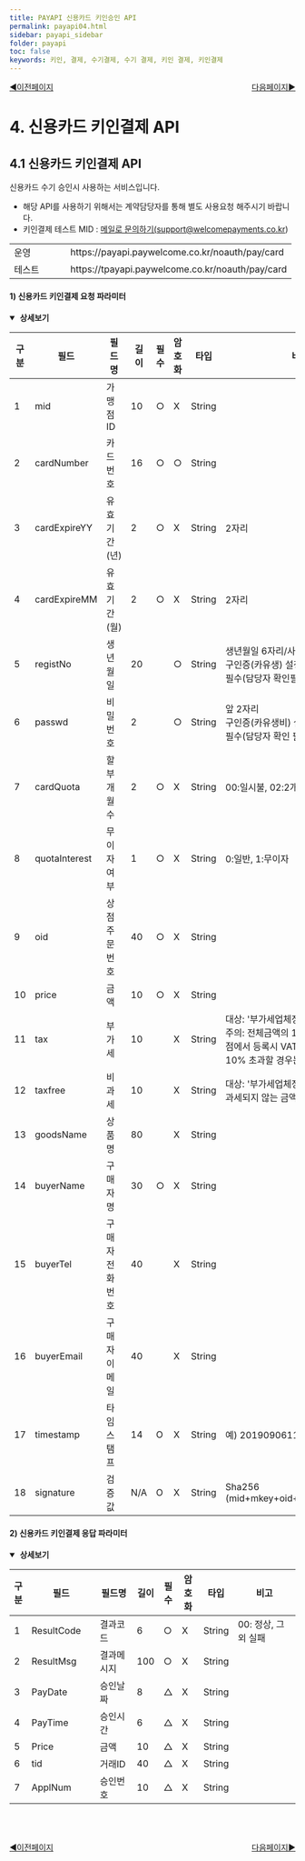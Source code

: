 ```yaml
---
title: PAYAPI 신용카드 키인승인 API
permalink: payapi04.html
sidebar: payapi_sidebar
folder: payapi
toc: false
keywords: 키인, 결제, 수기결제, 수기 결제, 키인 결제, 키인결제
---
```


<div style="display: inline-block; width: 100%;">
  <a style="float:left;" href="/payapi03.html">◀이전페이지</a>
  <a style="float:right;" href="/payapi05.html">다음페이지▶</a>
</div>

# 4. 신용카드 키인결제  API

## 4.1 신용카드 키인결제 API

신용카드 수기 승인시 사용하는 서비스입니다.

- 해당 API를 사용하기 위해서는 계약담당자를 통해 별도 사용요청 해주시기 바랍니다.
- 키인결제 테스트 MID : <a href="mailto:mainpg_support@welcomepayments.co.kr">메일로 문의하기(support@welcomepayments.co.kr)</a>

[//]: # (신용카드 키인결제 API URL)
<table class="tg" style="width: 100%">
  <colgroup>
    <col style="width: 20%">
    <col style="width: 80%">
  </colgroup>
  <tbody>
    <tr>
      <td class="center-align">운영</td>
      <td class="center-align">https://payapi.paywelcome.co.kr/noauth/pay/card</td>
    </tr>
    <tr>
      <td class="center-align">테스트</td>
      <td class="center-align">https://tpayapi.paywelcome.co.kr/noauth/pay/card</td>
    </tr>
  </tbody>
</table>

#### 1) 신용카드 키인결제 요청 파라미터

<details style="cursor:pointer;" open>
<summary><strong>&nbsp;상세보기</strong></summary>
<div markdown="1">

[//]: # (키인결제 요청)
<table class="tg" style="table-layout: fixed; width: 100%">
<colgroup>
<col style="text-align: center; width: 5%">
<col style="text-align: center; width: 15%">
<col style="text-align: center; width: 15%">
<col style="text-align: center; width: 8%">
<col style="text-align: center; width: 6%">
<col style="text-align: center; width: 8%">
<col style="text-align: center; width: 10%">
<col style="text-align: left; width: 33%">
</colgroup>
<thead>
  <tr>
    <th class="center-align">구분</th>
    <th class="center-align">필드</th>
    <th class="center-align">필드명</th>
    <th class="center-align">길이</th>
    <th class="center-align">필수</th>
    <th class="center-align">암호화</th>
    <th class="center-align">타입</th>
    <th class="center-align">비고</th>
  </tr>
</thead>
<tbody>
  <tr>
    <td class="center-align">1</td>
    <td class="center-align">mid</td>
    <td class="center-align">가맹점ID</td>
    <td class="center-align">10</td>
    <td class="center-align">○</td>
    <td class="center-align">X</td>
    <td class="center-align">String</td>
    <td class="left-align"></td>
  </tr>
  <tr>
    <td class="center-align">2</td>
    <td class="center-align">cardNumber</td>
    <td class="center-align">카드번호</td>
    <td class="center-align">16</td>
    <td class="center-align">○</td>
    <td class="center-align">○</td>
    <td class="center-align">String</td>
    <td class="left-align"></td>
  </tr>
  <tr>
    <td class="center-align">3</td>
    <td class="center-align">cardExpireYY</td>
    <td class="center-align">유효기간(년)</td>
    <td class="center-align">2</td>
    <td class="center-align">○</td>
    <td class="center-align">X</td>
    <td class="center-align">String</td>
    <td class="left-align">2자리</td>
  </tr>
  <tr>
    <td class="center-align">4</td>
    <td class="center-align">cardExpireMM</td>
    <td class="center-align">유효기간(월)</td>
    <td class="center-align">2</td>
    <td class="center-align">○</td>
    <td class="center-align">X</td>
    <td class="center-align">String</td>
    <td class="left-align">2자리</td>
  </tr>
  <tr>
    <td class="center-align">5</td>
    <td class="center-align">registNo</td>
    <td class="center-align">생년월일</td>
    <td class="center-align">20</td>
    <td class="center-align"></td>
    <td class="center-align">○</td>
    <td class="center-align">String</td>
    <td class="left-align">생년월일 6자리/사업자번호<br/>구인증(카유생) 설정 업체만<br/>필수(담당자 확인필요)</td>
  </tr>
  <tr>
    <td class="center-align">6</td>
    <td class="center-align">passwd</td>
    <td class="center-align">비밀번호</td>
    <td class="center-align">2</td>
    <td class="center-align"></td>
    <td class="center-align">○</td>
    <td class="center-align">String</td>
    <td class="left-align">앞 2자리<br/>구인증(카유생비) 설정 업체만<br/>필수(담당자 확인 필요)</td>
  </tr>
  <tr>
    <td class="center-align">7</td>
    <td class="center-align">cardQuota</td>
    <td class="center-align">할부개월수</td>
    <td class="center-align">2</td>
    <td class="center-align">○</td>
    <td class="center-align">X</td>
    <td class="center-align">String</td>
    <td class="left-align">00:일시불, 02:2개월 ….</td>
  </tr>
  <tr>
    <td class="center-align">8</td>
    <td class="center-align">quotaInterest</td>
    <td class="center-align">무이자여부</td>
    <td class="center-align">1</td>
    <td class="center-align">○</td>
    <td class="center-align">X</td>
    <td class="center-align">String</td>
    <td class="left-align">0:일반, 1:무이자</td>
  </tr>
  <tr>
    <td class="center-align">9</td>
    <td class="center-align">oid</td>
    <td class="center-align">상점주문번호</td>
    <td class="center-align">40</td>
    <td class="center-align">○</td>
    <td class="center-align">X</td>
    <td class="center-align">String</td>
    <td class="left-align"></td>
  </tr>
  <tr>
    <td class="center-align">10</td>
    <td class="center-align">price</td>
    <td class="center-align">금액</td>
    <td class="center-align">10</td>
    <td class="center-align">○</td>
    <td class="center-align">X</td>
    <td class="center-align">String</td>
    <td class="left-align"></td>
  </tr>
  <tr>
    <td class="center-align">11</td>
    <td class="center-align">tax</td>
    <td class="center-align">부가세</td>
    <td class="center-align">10</td>
    <td class="center-align"></td>
    <td class="center-align">X</td>
    <td class="center-align">String</td>
    <td class="left-align">대상: &#39;부가세업체정함&#39; 설정업체에 한함<br/>주의: 전체금액의 10%이하로 설정가맹점에서 등록시 VAT가 총 상품가격의 10% 초과할 경우는 거절됨</td>
  </tr>
  <tr>
    <td class="center-align">12</td>
    <td class="center-align">taxfree</td>
    <td class="center-align">비과세</td>
    <td class="center-align">10</td>
    <td class="center-align"></td>
    <td class="center-align">X</td>
    <td class="center-align">String</td>
    <td class="left-align">대상: &#39;부가세업체정함&#39; 설정업체에 한함<br/>과세되지 않는 금액</td>
  </tr>
  <tr>
    <td class="center-align">13</td>
    <td class="center-align">goodsName</td>
    <td class="center-align">상품명</td>
    <td class="center-align">80</td>
    <td class="center-align"></td>
    <td class="center-align">X</td>
    <td class="center-align">String</td>
    <td class="left-align"></td>
  </tr>
  <tr>
    <td class="center-align">14</td>
    <td class="center-align">buyerName</td>
    <td class="center-align">구매자명</td>
    <td class="center-align">30</td>
    <td class="center-align">○</td>
    <td class="center-align">X</td>
    <td class="center-align">String</td>
    <td class="left-align"></td>
  </tr>
  <tr>
    <td class="center-align">15</td>
    <td class="center-align">buyerTel</td>
    <td class="center-align">구매자전화번호</td>
    <td class="center-align">40</td>
    <td class="center-align"></td>
    <td class="center-align">X</td>
    <td class="center-align">String</td>
    <td class="left-align"></td>
  </tr>
  <tr>
    <td class="center-align">16</td>
    <td class="center-align">buyerEmail</td>
    <td class="center-align">구매자이메일</td>
    <td class="center-align">40</td>
    <td class="center-align"></td>
    <td class="center-align">X</td>
    <td class="center-align">String</td>
    <td class="left-align"></td>
  </tr>
  <tr>
    <td class="center-align">17</td>
    <td class="center-align">timestamp</td>
    <td class="center-align">타임스탬프</td>
    <td class="center-align">14</td>
    <td class="center-align">O</td>
    <td class="center-align">X</td>
    <td class="center-align">String</td>
    <td class="left-align">예) 20190906110100</td>
  </tr>
  <tr>
    <td class="center-align">18</td>
    <td class="center-align">signature</td>
    <td class="center-align">검증값</td>
    <td class="center-align">N/A</td>
    <td class="center-align">O</td>
    <td class="center-align">X</td>
    <td class="center-align">String</td>
    <td class="left-align">Sha256<br>(mid+mkey+oid+price+timestamp)</td>
  </tr>
</tbody>
</table>

</div>
</details>

#### 2) 신용카드 키인결제 응답 파라미터

<details style="cursor:pointer;" open>
<summary><strong>&nbsp;상세보기</strong></summary>
<div markdown="1">

[//]: # (신용카드 키인결제 응답 파라미터)
<table class="tg" style="table-layout: fixed; width: 100%">
<colgroup>
<col style="width: 6%">
<col style="width: 25%">
<col style="width: 15%">
<col style="width: 6%; text-align: center">
<col style="width: 6%; text-align: center">
<col style="width: 8%; text-align: center">
<col style="width: 8%">
<col style="width: 26%">
</colgroup>
<thead>
  <tr>
    <th class="center-align">구분</th>
    <th class="center-align">필드</th>
    <th class="center-align">필드명</th>
    <th class="center-align">길이</th>
    <th class="center-align">필수</th>
    <th class="center-align">암호화</th>
    <th class="center-align">타입</th>
    <th class="left-align">비고</th>
  </tr>
</thead>
<tbody>
  <tr>
    <td class="center-align">1</td>
    <td class="center-align">ResultCode</td>
    <td class="center-align">결과코드</td>
    <td class="center-align">6</td>
    <td class="center-align">○</td>
    <td class="center-align">X</td>
    <td class="center-align">String</td>
    <td class="left-align">00: 정상, 그 외 실패</td>
  </tr>
  <tr>
    <td class="center-align">2</td>
    <td class="center-align">ResultMsg</td>
    <td class="center-align">결과메시지</td>
    <td class="center-align">100</td>
    <td class="center-align">○</td>
    <td class="center-align">X</td>
    <td class="center-align">String</td>
    <td class="left-align"></td>
 </tr>
  <tr>
    <td class="center-align">3</td>
    <td class="center-align">PayDate</td>
    <td class="center-align">승인날짜</td>
    <td class="center-align">8</td>
    <td class="center-align">△</td>
    <td class="center-align">X</td>
    <td class="center-align">String</td>
    <td class="left-align"></td>
 </tr>
  <tr>
    <td class="center-align">4</td>
    <td class="center-align">PayTime</td>
    <td class="center-align">승인시간</td>
    <td class="center-align">6</td>
    <td class="center-align">△</td>
    <td class="center-align">X</td>
    <td class="center-align">String</td>
    <td class="left-align"></td>
 </tr>
  <tr>
    <td class="center-align">5</td>
    <td class="center-align">Price</td>
    <td class="center-align">금액</td>
    <td class="center-align">10</td>
    <td class="center-align">△</td>
    <td class="center-align">X</td>
    <td class="center-align">String</td>
    <td class="left-align"></td>
 </tr>
  <tr>
    <td class="center-align">6</td>
    <td class="center-align">tid</td>
    <td class="center-align">거래ID</td>
    <td class="center-align">40</td>
    <td class="center-align">△</td>
    <td class="center-align">X</td>
    <td class="center-align">String</td>
    <td class="left-align"></td>
  </tr>
  <tr>
    <td class="center-align">7</td>
    <td class="center-align">ApplNum</td>
    <td class="center-align">승인번호</td>
    <td class="center-align">10</td>
    <td class="center-align">△</td>
    <td class="center-align">X</td>
    <td class="center-align">String</td>
    <td class="left-align"></td>
  </tr>
</tbody>
</table>

</div>
</details>

<div style="display: inline-block; width: 100%; margin-top: 50px;">
  <a style="float:left;" href="/payapi03.html">◀이전페이지</a>
  <a style="float:right;" href="/payapi05.html">다음페이지▶</a>
</div>